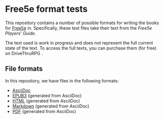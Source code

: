 # Free5e format tests
This repository contains a number of possible formats for writing the books for [Free5e](https://www.kickstarter.com/projects/wyrmworkspublishing/free5e-a-free-open-source-dungeons-and-dragons-alternative) in.
Specifically, these test files take their text from the *Free5e Players' Guide*.

The text used is work in progress and does not represent the full current state of the text.
To access the full texts, you can purchase them (for free) on DriveThruRPG [](https://www.drivethrurpg.com/de/product/513248/free5e-core-rulebook-bundle-bundle).

## File formats
In this repository, we have files in the following formats:

- [AsciiDoc](AsciiDoc/players-guide.adoc)
- [EPUB3](AsciiDoc/generated/players-guide.epub) (generated from AsciiDoc)
- [HTML](AsciiDoc/generated/players-guide.html) (generated from AsciiDoc)
- [Markdown](AsciiDoc/generated/players-guide.md) (generated from AsciiDoc)
- [PDF](AsciiDoc/generated/players-guide.pdf) (generated from AsciiDoc)
